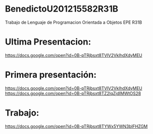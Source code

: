 BenedictoU201215582R31B
=======================

Trabajo de Lenguaje de Programacion Orientada a Objetos EPE R31B

Ultima Presentacion:
====================
https://docs.google.com/open?id=0B-pTRjbsxt8TVlV2VklhdXdyMEU

Primera presentación:
=====================
https://docs.google.com/open?id=0B-pTRjbsxt8TVlV2VklhdXdyMEU
https://docs.google.com/open?id=0B-pTRjbsxt8TZ2lqZjdIMWtOS28

Trabajo:
========
https://docs.google.com/open?id=0B-pTRjbsxt8TYWx5YWN3blFHZGM